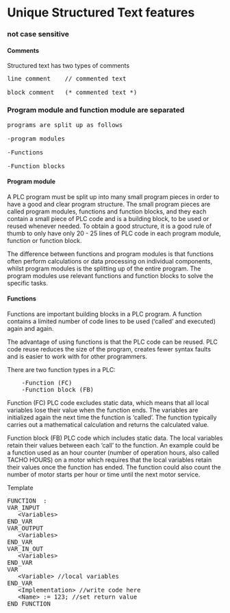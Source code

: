 #  Unique Structured Text features


### not case sensitive

#### Comments
Structured text has two types of comments
<pre>
line comment 	// commented text

block comment 	(* commented text *)
</pre>

### Program module and function module are separated
<pre>
programs are split up as follows

-program modules

-Functions

-Function blocks
</pre> 
#### Program module
A PLC program must be split up into many small program pieces in order to have a good and clear program structure. The small program pieces are called program modules, functions and function blocks, and they each contain a small piece of PLC code and is a building block, to be used or reused whenever needed.
To obtain a good structure, it is a good rule of thumb to only have only 20 - 25 lines of PLC code in each program module, function or function block.

The difference between functions and program modules is that functions often perform calculations or data processing on individual components, whilst program modules is the splitting up of the entire program. The program modules use relevant functions and function blocks to solve the specific tasks.



#### Functions
Functions are important building blocks in a PLC program. A function contains a limited number of code lines to be used (‘called’ and executed) again and again.

The advantage of using functions is that the PLC code can be reused. PLC code reuse reduces the size of the program, creates fewer syntax faults and is easier to work with for other programmers.

There are two function types in a PLC:

<pre>
	-Function (FC)
	-Function block (FB)
</pre>

Function (FC) PLC code excludes static data, which means that all local variables lose their value when the function ends. The variables are initialized again the next time the function is ‘called’. The function typically carries out a mathematical calculation and returns the calculated value.

Function block (FB) PLC code which includes static data. The local variables retain their values between each ‘call’ to the function. An example could be a function used as an hour counter (number of operation hours, also called TACHO HOURS) on a motor which requires that the local variables retain their values once the function has ended. The function could also count the number of motor starts per hour or time until the next motor service.

Template
<pre>
FUNCTION <Name> : <RetDataType>
VAR_INPUT
   &ltVariables&gt
END_VAR
VAR_OUTPUT
   &ltVariables&gt
END_VAR
VAR_IN_OUT
   &ltVariables&gt
END_VAR
VAR
   &ltVariable&gt //local variables
END_VAR
   &ltImplementation&gt //write code here
   &ltName&gt := 123; //set return value
END_FUNCTION
</pre>




